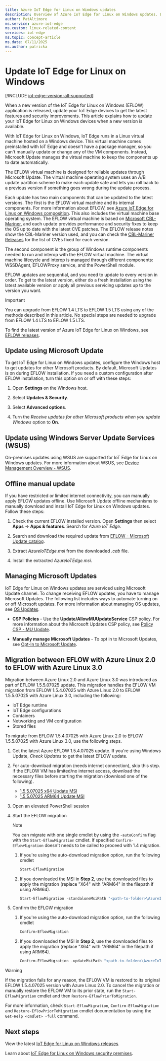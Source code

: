 ```yaml
---
title: Azure IoT Edge for Linux on Windows updates
description: Overview of Azure IoT Edge for Linux on Windows updates. Learn how to update your IoT Edge for Linux on Windows devices when a new version is available.
author: PatAltimore
ms.service: azure-iot-edge
ms.custom: linux-related-content
services: iot-edge
ms.topic: concept-article
ms.date: 07/11/2025
ms.author: patricka
---
```


# Update IoT Edge for Linux on Windows

[!INCLUDE [iot-edge-version-all-supported](includes/iot-edge-version-all-supported.md)]

When a new version of the IoT Edge for Linux on Windows (EFLOW) application is released, update your IoT Edge devices to get the latest features and security improvements. This article explains how to update your IoT Edge for Linux on Windows devices when a new version is available.


With IoT Edge for Linux on Windows, IoT Edge runs in a Linux virtual machine hosted on a Windows device. This virtual machine comes preinstalled with IoT Edge and doesn't have a package manager, so you can't manually update or change any of the VM components. Instead, Microsoft Update manages the virtual machine to keep the components up to date automatically.

The EFLOW virtual machine is designed for reliable updates through Microsoft Update. The virtual machine operating system uses an A/B update partition scheme to make each update safe and lets you roll back to a previous version if something goes wrong during the update process.

Each update has two main components that can be updated to the latest versions. The first is the EFLOW virtual machine and its internal components. For more information about EFLOW, see [Azure IoT Edge for Linux on Windows composition](./iot-edge-for-linux-on-windows.md). This also includes the virtual machine base operating system. The EFLOW virtual machine is based on [Microsoft CBL-Mariner](https://github.com/microsoft/CBL-Mariner), and each update provides performance and security fixes to keep the OS up to date with the latest CVE patches. The EFLOW release notes show the CBL-Mariner version used, and you can check the [CBL-Mariner Releases](https://github.com/microsoft/CBL-Mariner/releases) for the list of CVEs fixed for each version.

The second component is the group of Windows runtime components needed to run and interop with the EFLOW virtual machine. The virtual machine lifecycle and interop is managed through different components: WSSDAgent, EFLOWProxy service, and the PowerShell module. 

EFLOW updates are sequential, and you need to update to every version in order. To get to the latest version, either do a fresh installation using the latest available version or apply all previous servicing updates up to the version you want.

> [!IMPORTANT]
> You can upgrade from EFLOW 1.4 LTS to EFLOW 1.5 LTS using any of the methods described in this article. No special steps are needed to upgrade from EFLOW 1.4 LTS to EFLOW 1.5 LTS.

To find the latest version of Azure IoT Edge for Linux on Windows, see [EFLOW releases](https://aka.ms/AzEFLOW-Releases).

## Update using Microsoft Update

To get IoT Edge for Linux on Windows updates, configure the Windows host to get updates for other Microsoft products. By default, Microsoft Updates is on during EFLOW installation. If you need a custom configuration after EFLOW installation, turn this option on or off with these steps:

1. Open **Settings** on the Windows host.

1. Select **Updates & Security**.

1. Select **Advanced options**.

1. Turn the *Receive updates for other Microsoft products when you update Windows* option to **On**.


## Update using Windows Server Update Services (WSUS)

On-premises updates using WSUS are supported for IoT Edge for Linux on Windows updates. For more information about WSUS, see [Device Management Overview - WSUS](/windows/iot/iot-enterprise/device-management/device-management-overview#windows-server-update-services-wsus).


## Offline manual update

If you have restricted or limited internet connectivity, you can manually apply EFLOW updates offline. Use Microsoft Update offline mechanisms to manually download and install IoT Edge for Linux on Windows updates. Follow these steps:

1. Check the current EFLOW installed version. Open **Settings** then select **Apps** -> **Apps & features**. Search for *Azure IoT Edge*. 

1. Search and download the required update from [EFLOW - Microsoft Update catalog](https://www.catalog.update.microsoft.com/Search.aspx?q=Azure%20IoT%20Edge%20for%20Linux%20on%20Windows).

1. Extract *AzureIoTEdge.msi* from the downloaded *.cab* file.

1. Install the extracted *AzureIoTEdge.msi*.

## Managing Microsoft Updates

IoT Edge for Linux on Windows updates are serviced using Microsoft Update channel. To change receiving EFLOW updates, you have to manage Microsoft Updates. The following list includes ways to automate turning on or off Microsoft updates. For more information about managing OS updates, see [OS Updates](/windows/iot/iot-enterprise/os-features/updates#completely-turn-off-windows-updates).

- **CSP Policies** - Use the **Update/AllowMUUpdateService** CSP policy. For more information about the Microsoft Updates CSP policy, see [Policy CSP - MU Update](/windows/client-management/mdm/policy-csp-update#update-allowmuupdateservice).

- **Manually manage Microsoft Updates** - To opt in to Microsoft Updates, see [Opt-In to Microsoft Update](/windows/win32/wua_sdk/opt-in-to-microsoft-update).

## Migration between EFLOW with Azure Linux 2.0 to EFLOW with Azure Linux 3.0

Migration between Azure Linux 2.0 and Azure Linux 3.0 was introduced as part of EFLOW 1.5.5.07025 update. This migration handles the EFLOW VM migration from EFLOW 1.5.4.07025 with Azure Linux 2.0 to EFLOW 1.5.5.07025 with Azure Linux 3.0, including the following:
- IoT Edge runtime
- IoT Edge configurations
- Containers
- Networking and VM configuration
- Stored files

To migrate from EFLOW 1.5.4.07025 with Azure Linux 2.0 to EFLOW 1.5.5.07025 with Azure Linux 3.0, use the following steps.

1. Get the latest Azure EFLOW 1.5.4.07025 update. If you're using Windows Update, *Check Updates* to get the latest EFLOW update.
1. For auto-download migration (needs internet connection), skip this step. If the EFLOW VM has limited/no internet access, download the necessary files before starting the migration (download one of the following).
    - [1.5.5.07025 x64 Update MSI](https://aka.ms/AzEFLOW-Update-azl2-to-azl3_Update_x64)
    - [1.5.5.07025 ARM64 Update MSI](https://aka.ms/AzEFLOW-Update-azl2-to-azl3_Update_arm64)
1. Open an elevated PowerShell session
1. Start the EFLOW migration

    > [!NOTE]
    > You can migrate with one single cmdlet by using the `-autoConfirm` flag with the `Start-EflowMigration` cmdlet. If specified `Confirm-EflowMigration` doesn't needs to be called to proceed with 1.4 migration.

    1. If you're using the auto-download migration option, run the following cmdlet
        ```powershell
        Start-EflowMigration
        ```
    1. If you downloaded the MSI in **Step 2**, use the downloaded files to apply the migration (replace "X64" with "ARM64" in the filepath if using ARM64).
        ```powershell
        Start-EflowMigration -standaloneMsiPath "<path-to-folder>\AzureIoTEdge_Update_LTS_1.5.5.07025_X64.msi" 
        ```
1. Confirm the EFLOW migration
    1. If you're using the auto-download migration option, run the following cmdlet
        ```powershell
        Confirm-EflowMigration
        ```
    1. If you downloaded the MSI in **Step 2**, use the downloaded files to apply the migration (replace "X64" with "ARM64" in the filepath if using ARM64).
        ```powershell
        Confirm-EflowMigration -updateMsiPath "<path-to-folder>\AzureIoTEdge_Update_LTS_1.5.5.07025_X64.msi" 
        ```

>[!WARNING]
> If the migration fails for any reason, the EFLOW VM is restored to its original EFLOW 1.5.4.07025 version with Azure Linux 2.0.
> To cancel the migration or manually restore the EFLOW VM to its prior state, run the `Start-EflowMigration` cmdlet and then `Restore-EflowPriorToMigration`.

For more information, check `Start-EflowMigration`, `Confirm-EflowMigration` and `Restore-EflowPriorToMigration` cmdlet documentation by using the `Get-Help <cmdlet> -full` command. 

## Next steps

View the latest [IoT Edge for Linux on Windows releases](https://github.com/Azure/iotedge-eflow/releases).

Learn about [IoT Edge for Linux on Windows security premises](./iot-edge-for-linux-on-windows-security.md).
